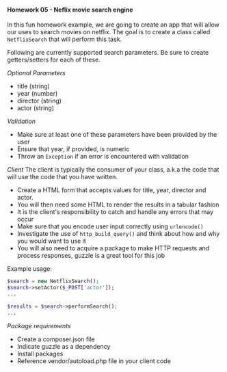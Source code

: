 #### Homework 05 - Neflix movie search engine

In this fun homework example, we are going to create an app that will allow our uses to search movies on netflix. 
The goal is to create a class called ```NetflixSearch``` that will perform this task. 

Following are currently supported search parameters. Be sure to create getters/setters for each of these.

*Optional Parameters*
- title (string)
- year (number)
- director (string)
- actor (string)

*Validation*
- Make sure at least one of these parameters have been provided by the user 
- Ensure that year, if provided, is numeric 
- Throw an ```Exception``` if an error is encountered with validation
 
*Client*
The client is typically the consumer of your class, a.k.a the code that will use the code that you have written. 
 
- Create a HTML form that accepts values for title, year, director and actor.
- You will then need some HTML to render the results in a tabular fashion
- It is the client's responsibility to catch and handle any errors that may occur
- Make sure that you encode user input correctly using ```urlencode()```
- Investigate the use of ```http_build_query()``` and think about how and why you would want to use it
- You will also need to acquire a package to make HTTP requests and process responses, guzzle is a great tool for this job

Example usage:
```php
$search = new NetflixSearch();
$search->setActor($_POST['actor']);
...

$results = $search->performSearch();
...

```

*Package requirements*
- Create a composer.json file
- Indicate guzzle as a dependency
- Install packages
- Reference vendor/autoload.php file in your client code 